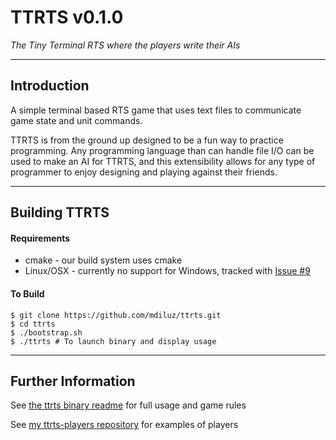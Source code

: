 # TTRTS v0.1.0

*The Tiny Terminal RTS where the players write their AIs*

-----------------------------------------------------------
## Introduction
A simple terminal based RTS game that uses text files to communicate game state and unit commands. 

TTRTS is from the ground up designed to be a fun way to practice programming. Any programming language than can handle file I/O can be used to make an AI for TTRTS, and this extensibility allows for any type of programmer to enjoy designing and playing against their friends.

-----------------------------------------------------------
## Building TTRTS

#### Requirements
* cmake - our build system uses cmake
* Linux/OSX - currently no support for Windows, tracked with [Issue #9](https://github.com/mdiluz/ttrts/issues/9)

#### To Build
    $ git clone https://github.com/mdiluz/ttrts.git
    $ cd ttrts
    $ ./bootstrap.sh
    $ ./ttrts # To launch binary and display usage
    
-----------------------------------------------------------
## Further Information

See [the ttrts binary readme](source/ttrts/README.md) for full usage and game rules

See [my ttrts-players repository](https://github.com/mdiluz/ttrts-players) for examples of players
